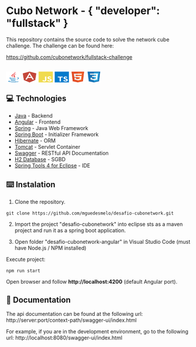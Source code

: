 # Cubo Network - { "developer": "fullstack" }

This repository contains the source code to solve the network cube challenge. The challenge can be found here:

https://github.com/cubonetwork/fullstack-challenge

<div style="display: inline_block"><br>
  <img align="center" alt="mguedesmelo-java" height="30" width="40" src="https://raw.githubusercontent.com/devicons/devicon/master/icons/java/java-original.svg">
  <img align="center" alt="mguedesmelo-angular" height="30" width="40" src="https://raw.githubusercontent.com/devicons/devicon/master/icons/angularjs/angularjs-plain.svg">
  <img align="center" alt="mguedesmelo-Js" height="30" width="40" src="https://raw.githubusercontent.com/devicons/devicon/master/icons/javascript/javascript-plain.svg">
  <img align="center" alt="mguedesmelo-Ts" height="30" width="40" src="https://raw.githubusercontent.com/devicons/devicon/master/icons/typescript/typescript-plain.svg">
  <img align="center" alt="mguedesmelo-HTML" height="30" width="40" src="https://raw.githubusercontent.com/devicons/devicon/master/icons/html5/html5-original.svg">
  <img align="center" alt="mguedesmelo-CSS" height="30" width="40" src="https://raw.githubusercontent.com/devicons/devicon/master/icons/css3/css3-original.svg">
</div>

## 💻 Technologies
* [Java](https://www.java.com/) - Backend
* [Angular](https://angular.io/) - Frontend
* [Spring](https://spring.io/) - Java Web Framework
* [Spring Boot](https://spring.io/projects/spring-boot) - Initializer Framework
* [Hibernate](http://hibernate.org/orm/) - ORM
* [Tomcat](http://tomcat.apache.org/) - Servlet Container
* [Swagger](https://swagger.io/) - RESTful API Documentation
* [H2 Database](http://www.h2database.com) - SGBD
* [Spring Tools 4 for Eclipse](https://spring.io/tools) - IDE

## ⌨️ Instalation
1. Clone the repository.

```
git clone https://github.com/mguedesmelo/desafio-cubonetwork.git
```
2. Import the project "desafio-cubonetwork" into eclipse sts as a maven project and run it as a spring boot application.

3. Open folder "desafio-cubonetwork-angular" in Visual Studio Code (must have Node.js / NPM installed)

Execute project:
```
npm run start
```
Open browser and follow **http://localhost:4200** (default Angular port).

## 🚧 Documentation

The api documentation can be found at the following url:
http://server:port/context-path/swagger-ui/index.html

For example, if you are in the development environment, go to the following url:
http://localhost:8080/swagger-ui/index.html
